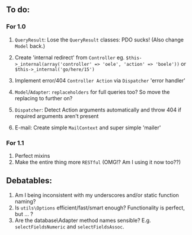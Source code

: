 
To do:
------

### For 1.0

1. `QueryResult`: Lose the `QueryResult` classes: PDO sucks! (Also change `Model` back.)

1. Create 'internal redirect' from `Controller` eg. `$this->_internal(array('controller' => 'oele', 'action' => 'boele'))` or `$this->_internal('go/here/15')`
1. Implement error/404 `Controller Action` via `Dispatcher` 'error handler'

1. `Model`/`Adapter`: `replaceholders` for full queries too? So move the replacing to further on?

1. `Dispatcher`: Detect Action arguments automatically and throw 404 if required arguments aren't present

1. E-mail: Create simple `MailContext` and super simple 'mailer'

### For 1.1

1. Perfect mixins
2. Make the entire thing more `RESTful` (OMG!? Am I using it now too??)

Debatables:
-----------

1. Am I being inconsistent with my underscores and/or static function naming?
3. Is `utils\Options` efficient/fast/smart enough? Functionality is perfect, but ... ?
4. Are the database\Adapter method names sensible? E.g. `selectFieldsNumeric` and `selectFieldsAssoc`.
